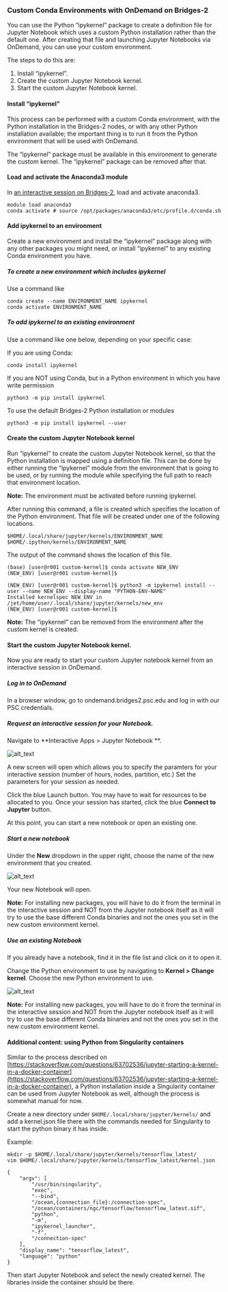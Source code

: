 ### Custom Conda Environments with OnDemand on Bridges-2

You can  use the Python “ipykernel” package to create a definition file for  Jupyter Notebook which
uses a custom Python installation rather than the default one. After creating that file and launching Jupyter Notebooks via
OnDemand, you can use your custom environment.

The steps to do this are:

1. Install “ipykernel”.
2. Create the custom Jupyter Notebook kernel.
3. Start the custom Jupyter Notebook kernel.

#### Install “ipykernel”

This process can be performed with a custom Conda environment, with the Python installation in the Bridges-2 nodes, or
with any other Python installation available; the important thing is to run it from the Python environment that will 
be used with OnDemand.

The “ipykernel” package must be available in this environment to generate the custom kernel. The
“ipykernel” package can be removed after that.

#### Load and activate the Anaconda3 module
In [an interactive session on Bridges-2](https://www.psc.edu/resources/bridges-2/user-guide-2/#interactive-sessions), load and activate anaconda3. 

```
module load anaconda3
conda activate # source /opt/packages/anaconda3/etc/profile.d/conda.sh
```

#### Add ipykernel to an environment

Create a new environment and install the “ipykernel” package along with any other packages you might need, or install “ipykernel” to any existing Conda environment you have.

##### To create a new environment which includes ipykernel
Use a command like

```
conda create --name ENVIRONMENT_NAME ipykernel
conda activate ENVIRONMENT_NAME
```

##### To add ipykernel to an existing environment

Use a command like one below, depending on your specific case:

If you are using Conda:
```
conda install ipykernel
```

If you are NOT using Conda, but in a Python environment in which you have write permission
```
python3 -m pip install ipykernel
```

To use the default Bridges-2 Python installation or modules
```
python3 -m pip install ipykernel --user
```

#### Create the custom Jupyter Notebook kernel

Run “ipykernel” to create the custom Jupyter Notebook kernel, so that the Python installation is mapped using
a definition file. This can be done by either running the “ipykernel” module from the environment that is going to be
used, or by running the module while specifying the full path to reach that environment location.

**Note:** The environment must be activated before running ipykernel.

After running this command, a file is created  which specifies the location of the Python environment. That file will be created under one of the following locations. 

```
$HOME/.local/share/jupyter/kernels/ENVIRONMENT_NAME
$HOME/.ipython/kernels/ENVIRONMENT_NAME
```
The output of the command shows the location of this file.

```
(base) [user@r001 custom-kernel]$ conda activate NEW_ENV
(NEW_ENV) [user@r001 custom-kernel]$

(NEW_ENV) [user@r001 custom-kernel]$ python3 -m ipykernel install --user --name NEW_ENV --display-name "PYTHON-ENV-NAME"
Installed kernelspec NEW_ENV in /jet/home/user/.local/share/jupyter/kernels/new_env
(NEW_ENV) [user@r001 custom-kernel]$
```

**Note:** The “ipykernel” can be removed from the environment after the custom kernel is created.

#### Start the custom Jupyter Notebook kernel.

Now you are ready to start your custom Jupyter notebook kernel from an interactive session in OnDemand.

##### Log in to OnDemand
In a browser window, go to ondemand.bridges2.psc.edu and log in with our PSC credentials.

##### Request an interactive session for your Notebook.

Navigate to  **Interactive Apps > Jupyter Notebook **.

![alt_text](https://github.com/pscedu/psc-wpdocs/blob/master/ondemand/custom_kernel/images/image1.png "OnDemand at Bridges-2. Interactive Apps tab, Jupyter Notebook item.")

A new screen will open which allows you to specify the paramters for your interactive session (number of hours, nodes, partition, etc.) Set the parameters for your session as needed.

Click the blue Launch button. You may have to wait for resources to be allocated to you. Once your session has started, click the blue **Connect to Jupyter** button.

At this point, you can start a new notebook or open an existing one.

##### Start a new notebook

Under the **New** dropdown in the upper right, choose the name of the new environment that you created.

![alt_text](https://github.com/pscedu/psc-wpdocs/blob/master/ondemand/custom_kernel/images/image2.png "OnDemand at Bridges-2. Jupyter Notebook is running, and a new Notebook is being started while selecting the custom Python environment just created.")

Your new Notebook will open.

**Note:** For installing new packages, you will have to do it from the terminal in the interactive session and NOT from the Jupyter notebook itself
as it will try to use the base different Conda binaries and not the ones you set in the new custom environment kernel.


##### Use an existing Notebook

If you already have a notebook, find it in the file list and click on it to open it.

Change the Python environment to use by navigating to **Kernel > Change kernel**.  Choose the new Python environment to use.

![alt_text](https://github.com/pscedu/psc-wpdocs/blob/master/ondemand/custom_kernel/images/change-kernel.jpg "Choosing a new kernel from the dropdown menu")

**Note:** For installing new packages, you will have to do it from the terminal in the interactive session and NOT from the Jupyter notebook itself
as it will try to use the base different Conda binaries and not the ones you set in the new custom environment kernel.

#### Additional content: using Python from Singularity containers

Similar to the process described
on  [https://stackoverflow.com/questions/63702536/jupyter-starting-a-kernel-in-a-docker-container](https://stackoverflow.com/questions/63702536/jupyter-starting-a-kernel-in-a-docker-container), a Python installation inside a Singularity container can be used from Jupyter Notebook as well, although the process
is somewhat manual for now.

Create a new directory under `$HOME/.local/share/jupyter/kernels/` and add a kernel.json file 
there with the commands needed for Singularity to start the python binary it has inside.

Example:

```
mkdir -p $HOME/.local/share/jupyter/kernels/tensorflow_latest/
vim $HOME/.local/share/jupyter/kernels/tensorflow_latest/kernel.json
```

```
{
    "argv": [
        "/usr/bin/singularity",
        "exec",
        "--bind",
        "/ocean,{connection_file}:/connection-spec",
        "/ocean/containers/ngc/tensorflow/tensorflow_latest.sif",
        "python",
        "-m",
        "ipykernel_launcher",
        "-f",
        "/connection-spec"
    ],
    "display_name": "tensorflow_latest",
    "language": "python"
}
```

Then start Jupyter Notebook and select the newly created kernel. The libraries inside the container should be there.


